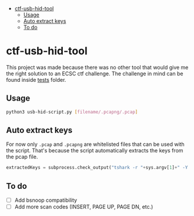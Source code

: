 - [ctf-usb-hid-tool](#ctf-usb-hid-tool)
  - [Usage](#usage)
  - [Auto extract keys](#auto-extract-keys)
  - [To do](#to-do)

# ctf-usb-hid-tool

This project was made because there was no other tool that would give me the right solution to an ECSC ctf challenge.
The challenge in mind can be found inside [tests](https://github.com/TheRealH0u/ctf-usb-hid-tool/tests) folder.

## Usage
```bash
python3 usb-hid-script.py [filename/.pcapng/.pcap]
```  

## Auto extract keys
For now only `.pcap` and `.pcapng` are whitelisted files that can be used with the script.
That's because the script automatically extracts the keys from the pcap file.
```python
extractedKeys = subprocess.check_output("tshark -r "+sys.argv[1]+" -Y 'usb.capdata && usb.data_len == 8' -T fields -e usb.capdata | sed 's/../:&/g2'", shell=True)
```

## To do
- [ ] Add bsnoop compatibility
- [ ] Add more scan codes (INSERT, PAGE UP, PAGE DN, etc.)